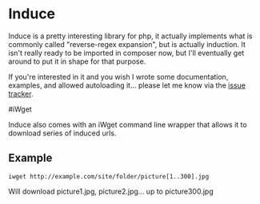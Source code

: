# Induce

Induce is a pretty interesting library for php, it actually implements what is
commonly called "reverse-regex expansion", but is actually induction. It isn't
really ready to be imported in composer now, but I'll eventually get around to
put it in shape for that purpose.

If you're interested in it and you wish I wrote some documentation, examples, and
allowed autoloading it... please let me know via the [issue tracker][issues].

#iWget

Induce also comes with an iWget command line wrapper that allows it to download series of induced urls.

## Example

    iwget http://example.com/site/folder/picture[1..300].jpg

Will download picture1.jpg, picture2.jpg... up to picture300.jpg

[issues]: https://github.com/zingus/induce/issues

